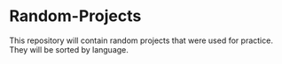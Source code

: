 # Random-Projects

This repository will contain random projects that were used for practice. They will be sorted by language.
